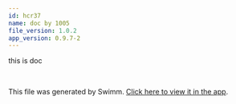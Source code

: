 ```yaml
---
id: hcr37
name: doc by 1005
file_version: 1.0.2
app_version: 0.9.7-2
---
```


this is doc

<br/>

This file was generated by Swimm. [Click here to view it in the app](https://swimm-web-app.web.app/repos/Z2l0aHViJTNBJTNBdGVzdC1naXRodWItYXBwJTNBJTNBc3dpbW1pbw==/docs/hcr37).